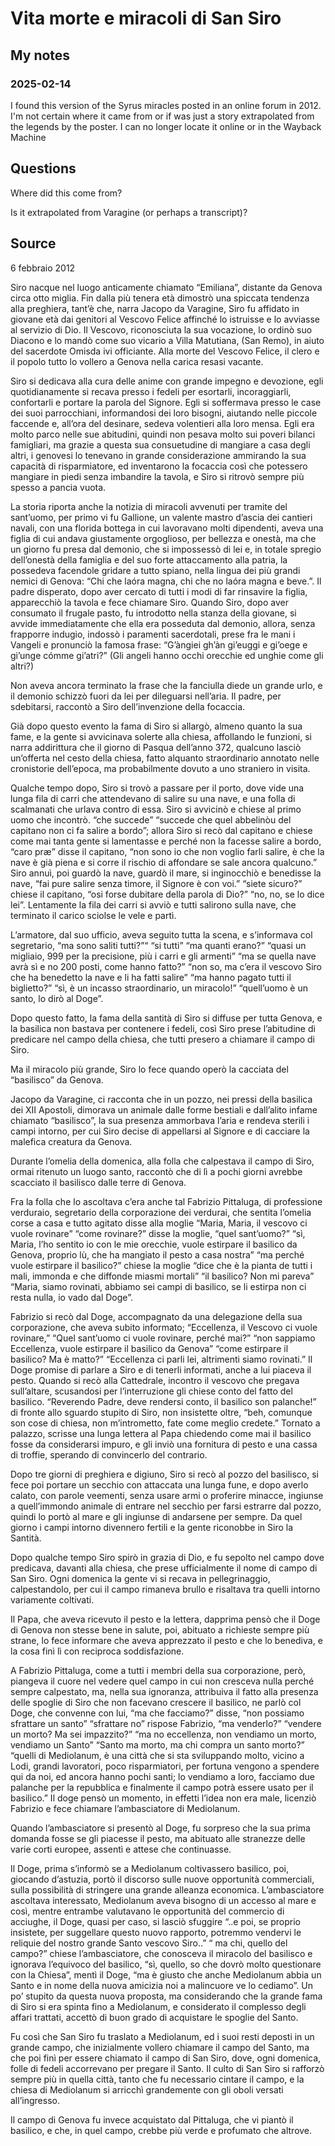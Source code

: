 # Vita morte e miracoli di San Siro

## My notes

### 2025-02-14

I found this version of the Syrus miracles posted in an online forum in 2012. I'm not certain where it came from or if was just a story extrapolated from the legends by the poster. I can no longer locate it online or in the Wayback Machine

## Questions

Where did this come from?

Is it extrapolated from Varagine (or perhaps a transcript)?

## Source

6 febbraio 2012

Siro nacque nel luogo anticamente chiamato “Emiliana”, distante da Genova circa otto miglia. Fin dalla più tenera età dimostrò una spiccata tendenza alla preghiera, tant’è che, narra Jacopo da Varagine, Siro fu affidato in giovane età dai genitori al Vescovo Felice affinché lo istruisse e lo avviasse al servizio di Dio. Il Vescovo, riconosciuta la sua vocazione, lo ordinò suo Diacono e lo mandò come suo vicario a Villa Matutiana, (San Remo), in aiuto del sacerdote Omisda ivi officiante. Alla morte del Vescovo Felice, il clero e il popolo tutto lo vollero a Genova nella carica resasi vacante.

Siro si dedicava alla cura delle anime con grande impegno e devozione, egli quotidianamente si recava presso i fedeli per esortarli, incoraggiarli, confortarli e portare la parola del Signore. Egli si soffermava presso le case dei suoi parrocchiani, informandosi dei loro bisogni, aiutando nelle piccole faccende e, all’ora del desinare, sedeva volentieri alla loro mensa. Egli era molto parco nelle sue abitudini, quindi non pesava molto sui poveri bilanci famigliari, ma grazie a questa sua consuetudine di mangiare a casa degli altri, i genovesi lo tenevano in grande considerazione ammirando la sua capacità di risparmiatore, ed inventarono la focaccia così che potessero mangiare in piedi senza imbandire la tavola, e Siro si ritrovò sempre più spesso a pancia vuota.

La storia riporta anche la notizia di miracoli avvenuti per tramite del sant’uomo, per primo vi fu Gallione, un valente mastro d’ascia dei cantieri navali, con una florida bottega in cui lavoravano molti dipendenti, aveva una figlia di cui andava giustamente orgoglioso, per bellezza e onestà, ma che un giorno fu presa dal demonio, che si impossessò di lei e, in totale spregio dell’onestà della famiglia e del suo forte attaccamento alla patria, la possedeva facendole gridare a tutto spiano, nella lingua dei più grandi nemici di Genova: “Chi che laóra magna, chi che no laóra magna e beve.”. Il padre disperato, dopo aver cercato di tutti i modi di far rinsavire la figlia, apparecchiò la tavola e fece chiamare Siro. Quando Siro, dopo aver consumato il frugale pasto, fu introdotto nella stanza della giovane, si avvide immediatamente che ella era posseduta dal demonio, allora, senza frapporre indugio, indossò i paramenti sacerdotali, prese fra le mani i Vangeli e pronunciò la famosa frase: “G’àngiei gh’àn gi’euggi e gi’oege e gi’unge cómme gi’atri?” (Gli angeli hanno occhi orecchie ed unghie come gli altri?)

Non aveva ancora terminato la frase che la fanciulla diede un grande urlo, e il demonio schizzò fuori da lei per dileguarsi nell’aria. Il padre, per sdebitarsi, raccontò a Siro dell’invenzione della focaccia.

Già dopo questo evento la fama di Siro si allargò, almeno quanto la sua fame, e la gente si avvicinava solerte alla chiesa, affollando le funzioni, si narra addirittura che il giorno di Pasqua dell’anno 372, qualcuno lasciò un’offerta nel cesto della chiesa, fatto alquanto straordinario annotato nelle cronistorie dell’epoca, ma probabilmente dovuto a uno straniero in visita.

Qualche tempo dopo, Siro si trovò a passare per il porto, dove vide una lunga fila di carri che attendevano di salire su una nave, e una folla di scalmanati che urlava contro di essa. Siro si avvicinò e chiese al primo uomo che incontrò. “che succede” “succede che quel abbelinòu del capitano non ci fa salire a bordo”; allora Siro si recò dal capitano e chiese come mai tanta gente si lamentasse e perché non la facesse salire a bordo, “caro præ” disse il capitano, “non sono io che non voglio farli salire, è che la nave è già piena e si corre il rischio di affondare se sale ancora qualcuno.” Siro annuì, poi guardò la nave, guardò il mare, si inginocchiò e benedisse la nave, “fai pure salire senza timore, il Signore è con voi.” “siete sicuro?” chiese il capitano, “osi forse dubitare della parola di Dio?” “no, no, se lo dice lei”. Lentamente la fila dei carri si avviò e tutti salirono sulla nave, che terminato il carico sciolse le vele e partì.

L’armatore, dal suo ufficio, aveva seguito tutta la scena, e s’informava col segretario, “ma sono saliti tutti?”“ “si tutti” “ma quanti erano?” “quasi un migliaio, 999 per la precisione, più i carri e gli armenti” “ma se quella nave avrà sì e no 200 posti, come hanno fatto?” “non so, ma c’era il vescovo Siro che ha benedetto la nave e li ha fatti salire” “ma hanno pagato tutti il biglietto?” “sì, è un incasso straordinario, un miracolo!” “quell’uomo è un santo, lo dirò al Doge”.

Dopo questo fatto, la fama della santità di Siro si diffuse per tutta Genova, e la basilica non bastava per contenere i fedeli, così Siro prese l’abitudine di predicare nel campo della chiesa, che tutti presero a chiamare il campo di Siro.

Ma il miracolo più grande, Siro lo fece quando operò la cacciata del “basilisco” da Genova.

Jacopo da Varagine, ci racconta che in un pozzo, nei pressi della basilica dei XII Apostoli, dimorava un animale dalle forme bestiali e dall’alito infame chiamato “basilisco”, la sua presenza ammorbava l’aria e rendeva sterili i campi intorno, per cui Siro decise di appellarsi al Signore e di cacciare la malefica creatura da Genova.

Durante l’omelia della domenica, alla folla che calpestava il campo di Siro, ormai ritenuto un luogo santo, raccontò che di lì a pochi giorni avrebbe scacciato il basilisco dalle terre di Genova.

Fra la folla che lo ascoltava c’era anche tal Fabrizio Pittaluga, di professione verduraio, segretario della corporazione dei verdurai, che sentita l’omelia corse a casa e tutto agitato disse alla moglie “Maria, Maria, il vescovo ci vuole rovinare” “come rovinare?” disse la moglie, “quel sant’uomo?” “sì, Maria, l’ho sentito io con le mie orecchie, vuole estirpare il basilico da Genova, proprio lù, che ha mangiato il pesto a casa nostra” “ma perché vuole estirpare il basilico?” chiese la moglie “dice che è la pianta de tutti i mali, immonda e che diffonde miasmi mortali” “il basilico? Non mi pareva” “Maria, siamo rovinati, abbiamo sei campi di basilico, se li estirpa non ci resta nulla, io vado dal Doge”.

Fabrizio si recò dal Doge, accompagnato da una delegazione della sua corporazione, che aveva subito informato; “Eccellenza, il Vescovo ci vuole rovinare,” “Quel sant’uomo ci vuole rovinare, perché mai?” “non sappiamo Eccellenza, vuole estirpare il basilico da Genova” “come estirpare il basilico? Ma è matto?” “Eccellenza ci parli lei, altrimenti siamo rovinati.” Il Doge promise di parlare a Siro e di tenerli informati, anche a lui piaceva il pesto. Quando si recò alla Cattedrale, incontro il vescovo che pregava sull’altare, scusandosi per l’interruzione gli chiese conto del fatto del basilico. “Reverendo Padre, deve rendersi conto, il basilico son palanche!” di fronte allo sguardo stupito di Siro, non insistette oltre, “beh, comunque son cose di chiesa, non m’intrometto, fate come meglio credete.” Tornato a palazzo, scrisse una lunga lettera al Papa chiedendo come mai il basilico fosse da considerarsi impuro, e gli inviò una fornitura di pesto e una cassa di troffie, sperando di convincerlo del contrario.

Dopo tre giorni di preghiera e digiuno, Siro si recò al pozzo del basilisco, si fece poi portare un secchio con attaccata una lunga fune, e dopo averlo calato, con parole veementi, senza usare armi o proferire minacce, ingiunse a quell’immondo animale di entrare nel secchio per farsi estrarre dal pozzo, quindi lo portò al mare e gli ingiunse di andarsene per sempre. Da quel giorno i campi intorno divennero fertili e la gente riconobbe in Siro la Santità.

Dopo qualche tempo Siro spirò in grazia di Dio, e fu sepolto nel campo dove predicava, davanti alla chiesa, che prese ufficialmente il nome di campo di San Siro. Ogni domenica la gente vi si recava in pellegrinaggio, calpestandolo, per cui il campo rimaneva brullo e risaltava tra quelli intorno variamente coltivati.

Il Papa, che aveva ricevuto il pesto e la lettera, dapprima pensò che il Doge di Genova non stesse bene in salute, poi, abituato a richieste sempre più strane, lo fece informare che aveva apprezzato il pesto e che lo benediva, e la cosa finì lì con reciproca soddisfazione.

A Fabrizio Pittaluga, come a tutti i membri della sua corporazione, però, piangeva il cuore nel vedere quel campo in cui non cresceva nulla perché sempre calpestato, ma, nella sua ignoranza, attribuiva il fatto alla presenza delle spoglie di Siro che non facevano crescere il basilico, ne parlò col Doge, che convenne con lui, “ma che facciamo?” disse, “non possiamo sfrattare un santo” “sfrattare no” rispose Fabrizio, “ma venderlo?” “vendere un morto? Ma sei impazzito?” “ma no eccellenza, non vendiamo un morto, vendiamo un Santo” “Santo ma morto, ma chi compra un santo morto?” “quelli di Mediolanum, è una città che si sta sviluppando molto, vicino a Lodi, grandi lavoratori, poco risparmiatori, per fortuna vengono a spendere qui da noi, ed ancora hanno pochi santi; lo vendiamo a loro, facciamo due palanche per la repubblica e finalmente il campo potrà essere usato per il basilico.” Il doge pensò un momento, in effetti l’idea non era male, licenziò Fabrizio e fece chiamare l’ambasciatore di Mediolanum.

Quando l’ambasciatore si presentò al Doge, fu sorpreso che la sua prima domanda fosse se gli piacesse il pesto, ma abituato alle stranezze delle varie corti europee, assentì e attese che continuasse.

Il Doge, prima s’informò se a Mediolanum coltivassero basilico, poi, giocando d’astuzia, portò il discorso sulle nuove opportunità commerciali, sulla possibilità di stringere una grande alleanza economica. L’ambasciatore ascoltava interessato, Mediolanum aveva bisogno di un accesso al mare e così, mentre entrambe valutavano le opportunità del commercio di acciughe, il Doge, quasi per caso, si lasciò sfuggire “..e poi, se proprio insistete, per suggellare questo nuovo rapporto, potremmo vendervi le reliquie del nostro grande Santo vescovo Siro..” “ ma chi, quello del campo?” chiese l’ambasciatore, che conosceva il miracolo del basilisco e ignorava l’equivoco del basilico, “sì, quello, so che dovrò molto questionare con la Chiesa”, mentì il Doge, “ma è giusto che anche Mediolanum abbia un Santo e in nome della nuova amicizia noi a malincuore ve lo cediamo”. Un po’ stupito da questa nuova proposta, ma considerando che la grande fama di Siro si era spinta fino a Mediolanum, e considerato il complesso degli affari trattati, accettò di buon grado di acquistare le spoglie del Santo.

Fu così che San Siro fu traslato a Mediolanum, ed i suoi resti deposti in un grande campo, che inizialmente vollero chiamare il campo del Santo, ma che poi finì per essere chiamato il campo di San Siro, dove, ogni domenica, folle di fedeli accorrevano per pregare il Santo. Il culto di San Siro si rafforzò sempre più in quella città, tanto che fu necessario cintare il campo, e la chiesa di Mediolanum si arricchì grandemente con gli oboli versati all’ingresso.

Il campo di Genova fu invece acquistato dal Pittaluga, che vi piantò il basilico, e che, in quel campo, crebbe più verde e profumato che altrove.